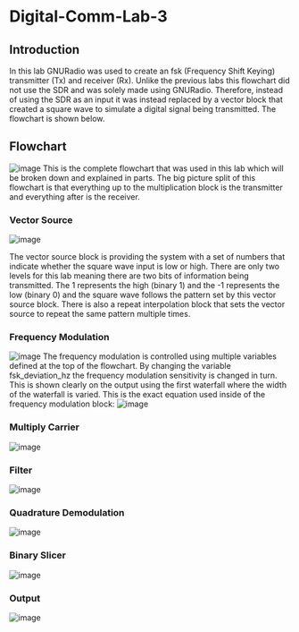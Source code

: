 # Digital-Comm-Lab-3
## Introduction
In this lab GNURadio was used to create an fsk (Frequency Shift Keying) transmitter (Tx) and receiver (Rx). Unlike the previous labs this flowchart did not use the SDR and was solely made using GNURadio. Therefore, instead of using the SDR as an input it was instead replaced by a vector block that created a square wave to simulate a digital signal being transmitted. The flowchart is shown below.

## Flowchart
![image](https://github.com/blee0730/Digital-Comm-Lab-3/assets/130094173/e3905628-1758-4d7a-a432-f3716d50ad1f)
This is the complete flowchart that was used in this lab which will be broken down and explained in parts. The big picture split of this flowchart is that everything up to the multiplication block is the transmitter and everything after is the receiver.

### Vector Source
![image](https://github.com/blee0730/Digital-Comm-Lab-3/assets/130094173/2b83ad2e-2c43-4ff7-8967-1aa2e46a2923)

The vector source block is providing the system with a set of numbers that indicate whether the square wave input is low or high. There are only two levels for this lab meaning there are two bits of information being transmitted. The 1 represents the high (binary 1) and the -1 represents the low (binary 0) and the square wave follows the pattern set by this vector source block. There is also a repeat interpolation block that sets the vector source to repeat the same pattern multiple times.

### Frequency Modulation
![image](https://github.com/blee0730/Digital-Comm-Lab-3/assets/130094173/613faaef-511d-4193-8df5-f137d12b3f86)
The frequency modulation is controlled using multiple variables defined at the top of the flowchart. By changing the variable fsk_deviation_hz the frequency modulation sensitivity is changed in turn. This is shown clearly on the output using the first waterfall where the width of the waterfall is varied. This is the exact equation used inside of the frequency modulation block:
![image](https://github.com/blee0730/Digital-Comm-Lab-3/assets/130094173/db34ed04-5e1a-4157-a663-a2ffa2c028e7)


### Multiply Carrier
![image](https://github.com/blee0730/Digital-Comm-Lab-3/assets/130094173/eb8420f0-2b68-473b-9aa9-816fc346831d)

### Filter
![image](https://github.com/blee0730/Digital-Comm-Lab-3/assets/130094173/f3cb1779-eac1-4a5b-8d7d-268c368a66ce)

### Quadrature Demodulation
![image](https://github.com/blee0730/Digital-Comm-Lab-3/assets/130094173/e6834d94-5d4a-4cb5-8ce8-18315aff40d1)

### Binary Slicer
![image](https://github.com/blee0730/Digital-Comm-Lab-3/assets/130094173/791b6f22-981b-47d7-9f52-ec08b6fa55c6)

### Output
![image](https://github.com/blee0730/Digital-Comm-Lab-3/assets/130094173/492e6eeb-a92e-4f64-89d2-d131a1fa6ad2)
